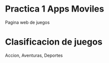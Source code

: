 # Practica 1 Apps Moviles

Pagina web de juegos

# Clasificacion de juegos

Accion, Aventuras, Deportes
